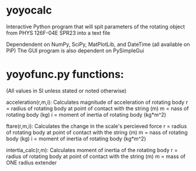 # yoyocalc
Interactive Python program that will spit parameters of the rotating object from PHYS 126F-04E SPR23 into a text file

Dependendent on NumPy, SciPy, MatPlotLib, and DateTime (all available on PiP)
The GUI program is also dependent on PySimpleGui
# yoyofunc.py functions:

(All values in SI unless stated or noted otherwise)

acceleration(r,m,i): Calculates magnitude of acceleration of rotating body
r = radius of rotating body at point of contact with the string (m)
m = nass of rotating body (kg)
i = moment of inertia of rotating body (kg*m^2)

ftare(r,m,i): Calculates the change in the scale's percieved force
r = radius of rotating body at point of contact with the string (m)
m = nass of rotating body (kg)
i = moment of inertia of rotating body (kg*m^2)

intertia_calc(r,m): Calculates moment of inertia of the rotating body
r = radius of rotating body at point of contact with the string (m)
m = mass of ONE radius extender
